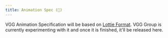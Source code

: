 ```yaml
---
title: Animation Spec (🚧)
---
```


VGG Animation Specification will be based on [Lottie Format](https://lottiefiles.github.io/lottie-docs/concepts/). VGG Group is currently experimenting with it and once it is finished, it'll be released here.
